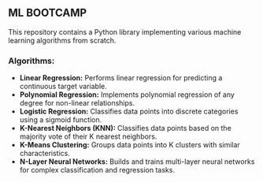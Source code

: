 ## ML BOOTCAMP

This repository contains a Python library implementing various machine learning algorithms from scratch.

### Algorithms:

* **Linear Regression:** Performs linear regression for predicting a continuous target variable.
* **Polynomial Regression:** Implements polynomial regression of any degree for non-linear relationships.
* **Logistic Regression:** Classifies data points into discrete categories using a sigmoid function.
* **K-Nearest Neighbors (KNN):** Classifies data points based on the majority vote of their K nearest neighbors.
* **K-Means Clustering:** Groups data points into K clusters with similar characteristics.
* **N-Layer Neural Networks:** Builds and trains multi-layer neural networks for complex classification and regression tasks.


